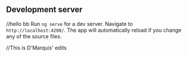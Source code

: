 ## Development server
//hello bb
Run `ng serve` for a dev server. Navigate to `http://localhost:4200/`. The app will automatically reload if you change any of the source files.


//This is D'Marquis' edits
